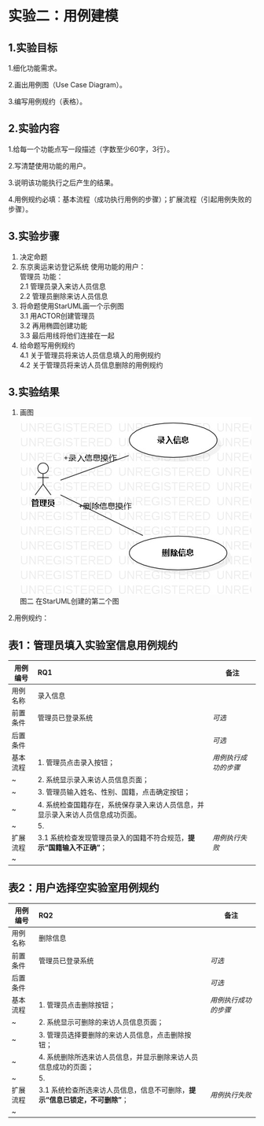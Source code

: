 # 实验二：用例建模

## 1.实验目标
1.细化功能需求。

2.画出用例图（Use Case Diagram）。

3.编写用例规约（表格）。

## 2.实验内容
1.给每一个功能点写一段描述（字数至少60字，3行）。

2.写清楚使用功能的用户。

3.说明该功能执行之后产生的结果。

4.用例规约必填：基本流程（成功执行用例的步骤）；扩展流程（引起用例失败的步骤）。

## 3.实验步骤
1. 决定命题  
2. 东京奥运来访登记系统 
    使用功能的用户：  
    管理员 
    功能：  
    2.1 管理员录入来访人员信息  
    2.2 管理员删除来访人员信息
3. 将命题使用StarUML画一个示例图  
    3.1 用ACTOR创建管理员  
    3.2 再用椭圆创建功能  
    3.3 最后用线将他们连接在一起  
4. 给命题写用例规约  
    4.1 关于管理员将来访人员信息填入的用例规约  
    4.2 关于管理员将来访人员信息删除的用例规约  

## 3.实验结果
1. 画图  
![用例图](./lab2.jpg)  
图二 在StarUML创建的第二个图

2.用例规约：

## 表1：管理员填入实验室信息用例规约  

用例编号  | RQ1 | 备注  
-|:-|-  
用例名称  | 录入信息  |   
前置条件  | 管理员已登录系统    | *可选*   
后置条件  |      | *可选*   
基本流程  | 1. 管理员点击录入按钮；  |*用例执行成功的步骤*    
~| 2. 系统显示录入来访人员信息页面；  |   
~| 3. 管理员输入姓名、性别、国籍，点击确定按钮；  |   
~| 4. 系统检查国籍存在，系统保存录入来访人员信息，并显示录入来访人员信息成功页面。  |   
~| 5.   |  
扩展流程  | 3.1 系统检查发现管理员录入的国籍不符合规范，**提示“国籍输入不正确”**；  |*用例执行失败*    
~|  |  

## 表2：用户选择空实验室用例规约  

用例编号  | RQ2 | 备注  
-|:-|-  
用例名称  | 删除信息 |   
前置条件  | 管理员已登录系统    | *可选*   
后置条件  |      | *可选*   
基本流程  | 1. 管理员点击删除按钮；  |*用例执行成功的步骤*    
~| 2. 系统显示可删除的来访人员信息页面；  |   
~| 3. 管理员选择要删除的来访人员信息，点击删除按钮；  |   
~| 4. 系统删除所选来访人员信息，并显示删除来访人员信息成功的页面；  |   
~| 5.   |  
扩展流程  | 3.1 系统检查所选来访人员信息，信息不可删除，**提示“信息已锁定，不可删除”**；  |*用例执行失败*    
~|  |  
